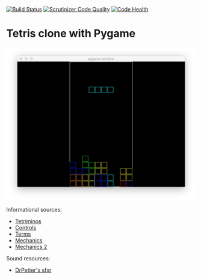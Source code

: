 [![Build Status](https://scrutinizer-ci.com/g/fpietka/py-tetris/badges/build.png?b=master)](https://scrutinizer-ci.com/g/fpietka/py-tetris/build-status/master) [![Scrutinizer Code Quality](https://scrutinizer-ci.com/g/fpietka/py-tetris/badges/quality-score.png?b=master)](https://scrutinizer-ci.com/g/fpietka/py-tetris/?branch=master) [![Code Health](https://landscape.io/github/fpietka/py-tetris/master/landscape.svg?style=flat)](https://landscape.io/github/fpietka/py-tetris/master)

# Tetris clone with Pygame

![py-tetris](docs/py-tetris.png "py-tetris")

Informational sources:
* [Tetriminos](http://strategywiki.org/wiki/Tetris_Party/Tetriminos)
* [Controls](http://www.tetrisfriends.com/help/tips_appendix.php#controls)
* [Terms](http://www.tetrisfriends.com/help/tips_appendix.php#tetristerminology)
* [Mechanics](http://meatfighter.com/nintendotetrisai/)
* [Mechanics 2](http://www.colinfahey.com/tetris/tetris.html)

Sound resources:
* [DrPetter's sfxr](http://www.drpetter.se/project_sfxr.html)

